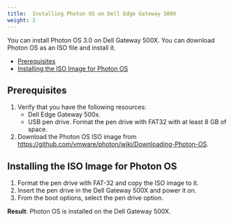 ```yaml
---
title:  Installing Photon OS on Dell Edge Gateway 500X
weight: 2
---
```

You can install Photon OS 3.0 on Dell Gateway 500X. You can download Photon OS as an ISO file and install it.

- [Prerequisites](#prerequisites)
- [Installing the ISO Image for Photon OS](#installing-the-iso-image-for-photon-os)

## Prerequisites

1.	Verify that you have the following resources:
    - Dell Edge Gateway 500x.
    - USB pen drive. Format the pen drive with FAT32 with at least 8 GB of space.
2.	Download the Photon OS ISO image from https://github.com/vmware/photon/wiki/Downloading-Photon-OS.

## Installing the ISO Image for Photon OS

1. Format the pen drive with FAT-32 and copy the ISO image to it.
1. Insert the pen drive in the Dell Gateway 500X and power it on. 
1. From the boot options, select the pen drive option. 

**Result**: Photon OS is installed on the Dell Gateway 500X.


